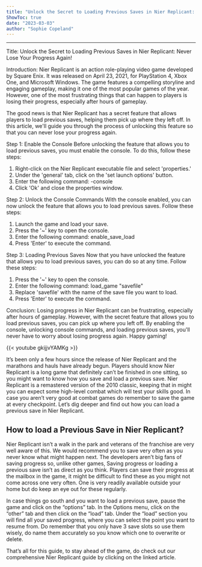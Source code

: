 ```yaml
---
title: "Unlock the Secret to Loading Previous Saves in Nier Replicant: Never Lose Your Progress Again!"
ShowToc: true 
date: "2023-03-03"
author: "Sophie Copeland"
---
```

*****
Title: Unlock the Secret to Loading Previous Saves in Nier Replicant: Never Lose Your Progress Again!

Introduction:
Nier Replicant is an action role-playing video game developed by Square Enix. It was released on April 23, 2021, for PlayStation 4, Xbox One, and Microsoft Windows. The game features a compelling storyline and engaging gameplay, making it one of the most popular games of the year. However, one of the most frustrating things that can happen to players is losing their progress, especially after hours of gameplay. 

The good news is that Nier Replicant has a secret feature that allows players to load previous saves, helping them pick up where they left off. In this article, we'll guide you through the process of unlocking this feature so that you can never lose your progress again.

Step 1: Enable the Console
Before unlocking the feature that allows you to load previous saves, you must enable the console. To do this, follow these steps:

1. Right-click on the Nier Replicant executable file and select 'properties.'
2. Under the 'general' tab, click on the 'set launch options' button.
3. Enter the following command: -console
4. Click 'Ok' and close the properties window.

Step 2: Unlock the Console Commands
With the console enabled, you can now unlock the feature that allows you to load previous saves. Follow these steps:

1. Launch the game and load your save.
2. Press the '~' key to open the console.
3. Enter the following command: enable_save_load
4. Press 'Enter' to execute the command.

Step 3: Loading Previous Saves
Now that you have unlocked the feature that allows you to load previous saves, you can do so at any time. Follow these steps:

1. Press the '~' key to open the console.
2. Enter the following command: load_game "savefile"
3. Replace 'savefile' with the name of the save file you want to load.
4. Press 'Enter' to execute the command.

Conclusion:
Losing progress in Nier Replicant can be frustrating, especially after hours of gameplay. However, with the secret feature that allows you to load previous saves, you can pick up where you left off. By enabling the console, unlocking console commands, and loading previous saves, you'll never have to worry about losing progress again. Happy gaming!

{{< youtube gkijjvYAMKg >}} 



It’s been only a few hours since the release of Nier Replicant and the marathons and hauls have already begun. Players should know Nier Replicant is a long game that definitely can’t be finished in one sitting, so you might want to know how you save and load a previous save. Nier Replicant is a remastered version of the 2010 classic, keeping that in might you can expect some high-level combat which will test your skills good. In case you aren’t very good at combat games do remember to save the game at every checkpoint. Let’s dig deeper and find out how you can load a previous save in Nier Replicant.
 
## How to load a Previous Save in Nier Replicant?
 

 
Nier Replicant isn’t a walk in the park and veterans of the franchise are very well aware of this. We would recommend you to save very often as you never know what might happen next. The developers aren’t big fans of saving progress so, unlike other games, Saving progress or loading a previous save isn’t as direct as you think. Players can save their progress at the mailbox in the game, it might be difficult to find these as you might not come across one very often. One is very readily available outside your home but do keep an eye out for these regularly.
 
In case things go south and you want to load a previous save, pause the game and click on the “options” tab. In the Options menu, click on the “other” tab and then click on the “load” tab. Under the “load” section you will find all your saved progress, where you can select the point you want to resume from. Do remember that you only have 3 save slots so use them wisely, do name them accurately so you know which one to overwrite or delete.
 
That’s all for this guide, to stay ahead of the game, do check out our comprehensive Nier Replicant guide by clicking on the linked article.




